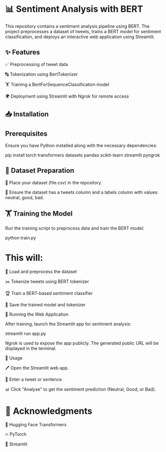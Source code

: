  # 📊 Sentiment Analysis with BERT

This repository contains a sentiment analysis pipeline using BERT. The project preprocesses a dataset of tweets, trains a BERT model for sentiment classification, and deploys an interactive web application using Streamlit.

## ✨ Features

  ✅ Preprocessing of tweet data
  
  🔠 Tokenization using BertTokenizer
  
  🏋️ Training a BertForSequenceClassification model
  
  🌍 Deployment using Streamlit with Ngrok for remote access

## 📥 Installation

## Prerequisites

Ensure you have Python installed along with the necessary dependencies:

pip install torch transformers datasets pandas scikit-learn streamlit pyngrok

## 📂 Dataset Preparation

📌 Place your dataset (file.csv) in the repository.

📑 Ensure the dataset has a tweets column and a labels column with values: neutral, good, bad.

## 🏋️ Training the Model

Run the training script to preprocess data and train the BERT model:

python train.py

# This will:

  🔄 Load and preprocess the dataset
  
  ✂️ Tokenize tweets using BERT tokenizer
  
  🏆 Train a BERT-based sentiment classifier
  
  💾 Save the trained model and tokenizer
  
  🚀 Running the Web Application

After training, launch the Streamlit app for sentiment analysis:

streamlit run app.py

Ngrok is used to expose the app publicly. The generated public URL will be displayed in the terminal.

🎯 Usage

🖊 Open the Streamlit web app.

📝 Enter a tweet or sentence.

📊 Click "Analyse" to get the sentiment prediction (Neutral, Good, or Bad).

# 🙌 Acknowledgments

🤗 Hugging Face Transformers

🔥 PyTorch

🎨 Streamlit


